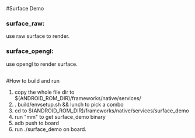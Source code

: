 #Surface Demo

### surface_raw:
use raw surface to render.

### surface_opengl:
use opengl to render surface.


##
#How to build and run

1. copy the whole file dir to $(ANDROID_ROM_DIR)/frameworks/native/services/
2. . build/envsetup.sh && lunch to pick a combo 
3. cd to $(ANDROID_ROM_DIR)/frameworks/native/services/surface_demo
3. run "mm" to get surface_demo binary
4. adb push to board
5. run ./surface_demo on board. 